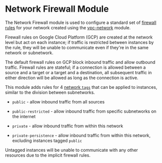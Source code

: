 # Network Firewall Module

The Network Firewall module is used to configure a standard set of [firewall rules](https://cloud.google.com/vpc/docs/firewalls)
for your network created using the [vpc-network](../vpc-network) module.

Firewall rules on Google Cloud Platform (GCP) are created at the network level but act on each instance; if traffic is
restricted between instances by the rule, they will be unable to communicate even if they're in the same network or
subnetwork.

The default firewall rules on GCP block inbound traffic and allow outbound traffic. Firewall rules are stateful; if a
connection is allowed between a source and a target or a target and a destination, all subsequent traffic in either
direction will be allowed as long as the connection is active.

This module adds rules for 4 [network `tags`](https://cloud.google.com/vpc/docs/add-remove-network-tags) that can be
applied to instances, similar to the division between subnetworks.

* `public` - allow inbound traffic from all sources

* `public-restricted` - allow inbound traffic from specific subnetworks on the internet

* `private` - allow inbound traffic from within this network

* `private-persistence` - allow inbound traffic from within this network, excluding instances tagged `public`

Untagged instances will be unable to communicate with any other resources due to the implicit firewall rules.
